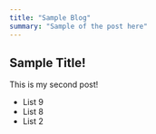 ```yaml
---
title: "Sample Blog"
summary: "Sample of the post here"
---
```

## Sample Title!

This is my second post!
- List 9
- List 8
- List 2